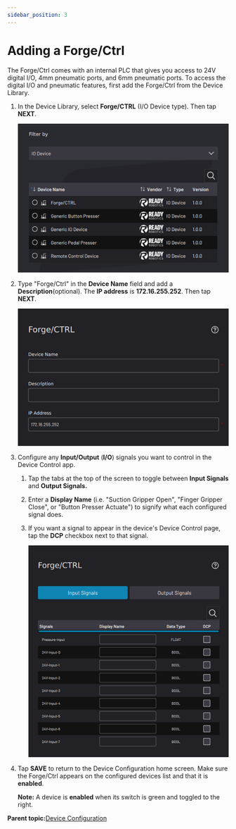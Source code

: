 ```yaml
---
sidebar_position: 3
---
```


# Adding a Forge/Ctrl

The Forge/Ctrl comes with an internal PLC that gives you access to 24V digital I/O, 4mm pneumatic ports, and 6mm pneumatic ports. To access the digital I/O and pneumatic features, first add the Forge/Ctrl from the Device Library.

1.  In the Device Library, select **Forge/CTRL** \(I/O Device type\). Then tap **NEXT**.

    ![](../Images/DeviceConfiguration/DeviceLibrary-Filter-IODevice.png)

2.  Type "Forge/Ctrl" in the **Device Name** field and add a **Description**\(optional\). The **IP address** is **172.16.255.252**. Then tap **NEXT**.

    ![](../Images/DeviceConfiguration/ForgeCtrl-Home.png)

3.  Configure any **Input/Output** \(**I/O**\) signals you want to control in the Device Control app.

    1.  Tap the tabs at the top of the screen to toggle between **Input Signals** and **Output Signals.**

    2.  Enter a **Display Name** \(i.e. "Suction Gripper Open", "Finger Gripper Close", or "Button Presser Actuate"\) to signify what each configured signal does.

    3.  If you want a signal to appear in the device's Device Control page, tap the **DCP** checkbox next to that signal.

        ![](../Images/DeviceConfiguration/ForgeCtrl-InputSignals.png)

4.  Tap **SAVE** to return to the Device Configuration home screen. Make sure the Forge/Ctrl appears on the configured devices list and that it is **​enabled​**.

    **Note:** A device is **enabled** when its switch is green and toggled to the right.


**Parent topic:**[Device Configuration](../DeviceConfiguration/DeviceConfigurationOverview.md)

